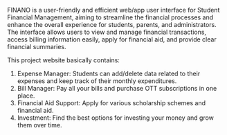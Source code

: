 FINANO is a user-friendly and efficient web/app user interface for Student Financial Management, aiming to streamline the financial processes and enhance the overall experience for students, parents, and administrators. 
The interface allows users to view and manage financial transactions, access billing information easily, apply for financial aid, and provide clear financial summaries.

This project website basically contains:
1. Expense Manager: Students can add/delete data related to their expenses and keep track of their monthly expenditures.
2. Bill Manager: Pay all your bills and purchase OTT subscriptions in one place.
3. Financial Aid Support: Apply for various scholarship schemes and financial aid.
4. Investment: Find the best options for investing your money and grow them over time.

